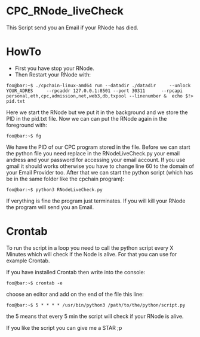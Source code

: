 # CPC_RNode_liveCheck
This Script send you an Email if your RNode has died. 


# HowTo
- First you have stop your RNode.
- Then Restart your RNode with: 
```console
foo@bar:~$ ./cpchain-linux-amd64 run --datadir ./datadir     --unlock YOUR_ADRES     --rpcaddr 127.0.0.1:8501 --port 30311      --rpcapi personal,eth,cpc,admission,net,web3,db,txpool --linenumber &  echo $!> pid.txt
```
Here we start the RNode but we put it in the background and we store the PID in the pid.txt file. Now we can can put the RNode again in the foreground with:
```console
foo@bar:~$ fg
```
We have the PID of our CPC program stored in the file. Before we can start the python file you need replace in the RNodeLiveCheck.py your email andress and your password for accessing your email account. If you use gmail it should works otherwise you have to change line 60 to the domain of your Email Provider too. After that we can start the python script (which has be in the same folder like the cpchain program):
```console
foo@bar:~$ python3 RNodeLiveCheck.py
```
If verything is fine the program just terminates. If you will kill your RNode the program will send you an Email.

# Crontab
To run the script in a loop you need to call the python script every X Minutes which will check if the Node is alive. For that you can use for example Crontab.

If you have installed Crontab then write into the console:

```console
foo@bar:~$ crontab -e
```
choose an editor and add on the end of the file this line:
```console
foo@bar:~$ 5 * * * * /usr/bin/python3 /path/to/the/python/script.py
```
the 5 means that every 5 min the script will check if your RNode is alive.

If you like the script you can give me a STAR ;p 

